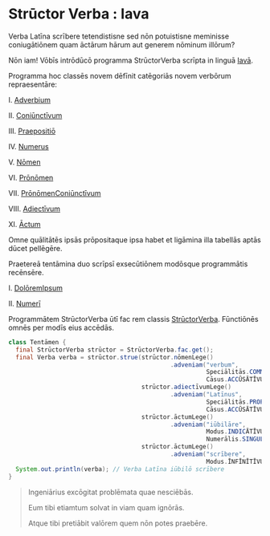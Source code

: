 # Strūctor Verba : Iava

Verba Latīna scrībere tetendistisne sed nōn potuistisne meminisse coniugātiōnem quam āctārum hārum aut generem nōminum illōrum?

Nōn iam! Vōbīs intrōdūcō programma StrūctorVerba scrīpta in linguā [Iavā](https://docs.oracle.com/javase/10/docs/api/overview-summary.html).

Programma hoc classēs novem dēfīnit catēgoriās novem verbōrum repraesentāre:

I. [Adverbium](src/main/java/net/strūctorverba/verba/VerbumSimplex.java)

II. [Coniūnctīvum](src/main/java/net/strūctorverba/verba/VerbumSimplex.java)

III. [Praepositiō](src/main/java/net/strūctorverba/verba/VerbumSimplex.java)

IV. [Numerus](src/main/java/net/strūctorverba/verba/VerbumSimplex.java)

V. [Nōmen](src/main/java/net/strūctorverba/verba/multiplicia/Nōmen.java)

VI. [Prōnōmen](src/main/java/net/strūctorverba/verba/multiplicia/Prōnōmen.java)

VII. [PrōnōmenConiūnctīvum](src/main/java/net/strūctorverba/verba/multiplicia/PrōnōmenConiūnctīvum.java)

VIII. [Adiectīvum](src/main/java/net/strūctorverba/verba/multiplicia/Adiectīvum.java)

XI. [Āctum](src/main/java/net/strūctorverba/verba/multiplicia/Āctum.java)

Omne quālitātēs ipsās prōpositaque ipsa habet et ligāmina illa tabellās aptās dūcet pellēgēre.

Praetereā tentāmina duo scrīpsī exsecūtiōnem modōsque programmātis recēnsēre.

I. [DolōremIpsum](src/main/test/net/strūctorverba/tentāmina/DolōremIpsum.java)

II. [Numerī](src/main/test/net/strūctorverba/tentāmina/Numerī.java)

Programmātem StrūctorVerba ūtī fac rem classis [StrūctorVerba](src/main/java/net/strūctorverba/mīscella/StrūctorVerba.java). Fūnctiōnēs omnēs per modīs eius accēdās.

```java
class Tentāmen {
  final StrūctorVerba strūctor = StrūctorVerba.fac.get();
  final Verba verba = strūctor.strue(strūctor.nōmenLege()
                                             .adveniam("verbum",
                                                       Speciālitās.COMMŪNE, Genus.NEUTRUM,
                                                       Cāsus.ACCŪSĀTĪVUS, Numerālis.PLŪRĀLIS),
                                     strūctor.adiectīvumLege()
                                             .adveniam("Latīnus",
                                                       Speciālitās.PROPRIUM, Genus.NEUTRUM,
                                                       Cāsus.ACCŪSĀTĪVUS, Numerālis.PLŪRĀLIS),
                                     strūctor.āctumLege()
                                             .adveniam("iūbilāre",
                                                       Modus.INDICĀTĪVUS, Vōx.ĀCTĪVA, Tempus.PRAESĒNS,
                                                       Numerālis.SINGULĀRIS, Persōna.PRĪMA),
                                     strūctor.āctumLege()
                                             .adveniam("scrībere",
                                                       Modus.ĪNFĪNĪTĪVUS, Vōx.ĀCTĪVA, Tempus.PRAESĒNS));
  System.out.println(verba); // Verba Latīna iūbilō scrībere
}
```

> Ingeniārius excōgitat problēmata quae nesciēbās.
> 
> Eum tibi etiamtum solvat in viam quam ignōrās.
> 
> Atque tibi pretiābit valōrem quem nōn potes praebēre.


